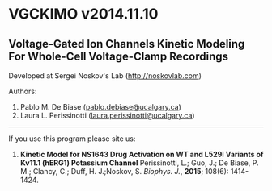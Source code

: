 VGCKIMO v2014.11.10
=======
Voltage-Gated Ion Channels Kinetic Modeling For Whole-Cell Voltage-Clamp Recordings
---------------------------------------------------------------
Developed at Sergei Noskov's Lab (http://noskovlab.com)

Authors: 
 1. Pablo M. De Biase (pablo.debiase@ucalgary.ca)
 2. Laura L. Perissinotti (laura.perissinotti@ucalgary.ca)
---------------------------------------------------------------
If you use this program please site us:

1. **Kinetic Model for NS1643 Drug Activation on WT  and L529I Variants of Kv11.1 (hERG1) Potassium Channel** Perissinotti, L.; Guo, J.; De Biase, P. M.; Clancy, C.; Duff, H. J.;Noskov, S. *Biophys. J.*, **2015**; 108(6): 1414-1424.
